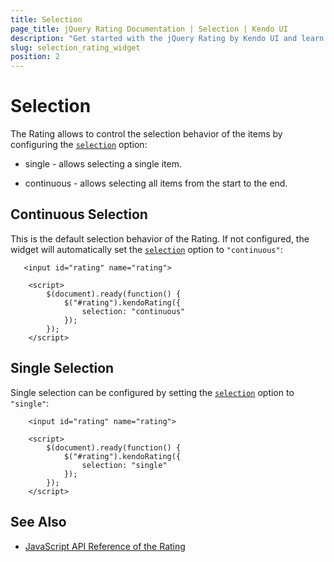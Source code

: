 ```yaml
---
title: Selection
page_title: jQuery Rating Documentation | Selection | Kendo UI
description: "Get started with the jQuery Rating by Kendo UI and learn how to configure the selection behavior of the items."
slug: selection_rating_widget
position: 2
---
```


# Selection

The Rating allows to control the selection behavior of the items by configuring the [`selection`](/api/javascript/ui/rating/configuration/selection) option:

* single - allows selecting a single item.

* continuous - allows selecting all items from the start to the end.

## Continuous Selection

This is the default selection behavior of the Rating. If not configured, the widget will automatically set the [`selection`](/api/javascript/ui/rating/configuration/selection) option to `"continuous"`:

```dojo
   <input id="rating" name="rating">

    <script>
        $(document).ready(function() {
            $("#rating").kendoRating({
                selection: "continuous"
            });
        });
    </script>
```

## Single Selection

Single selection can be configured by setting the [`selection`](/api/javascript/ui/rating/configuration/selection) option to `"single"`:

```dojo
    <input id="rating" name="rating">

    <script>
        $(document).ready(function() {
            $("#rating").kendoRating({
                selection: "single"
            });
        });
    </script>
```

## See Also

* [JavaScript API Reference of the Rating](/api/javascript/ui/rating)
